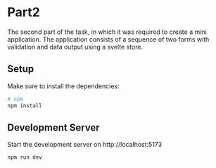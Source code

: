 # Part2

The second part of the task, in which it was required to create a mini application. The application consists of a sequence of two forms with validation and data output using a svelte store.

## Setup

Make sure to install the dependencies:

```bash
# npm
npm install
```

## Development Server

Start the development server on http://localhost:5173

```bash
npm run dev
```
